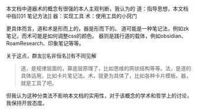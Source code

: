 本文档中道器术的概念有很强的本人主观判断，我认为的
道：指导思想，本文档中指[[01 笔记方法]]
器：实现工具
术：使用工具的小窍门

更具体而言，道和术是形而上的，器是形而下的。
道可能是一种笔记法，例如zk笔记，而术可能是如何调整css的颜色。
器则是践行道的载体，例如obsidian、RoamResearch、印象笔记等等。

关于这点，群友[[名非恒名]]有不同见解
>  道，是规律层面的，算底层原理了，比如思维的网状结构等等。法，是道的具体运用，比如卡片笔记法。术，就更为具体了，比如各种卡片模板。器，就是工具了吧。

但我认为这种分类法不影响本文档的实用性，对于该概念的学术和哲学上的讨论，我保持开放态度。
